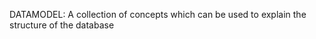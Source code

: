 
DATAMODEL:
  A collection of concepts which can be used to explain the structure of the database
  
